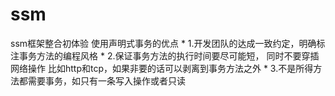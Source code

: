 # ssm
ssm框架整合初体验
使用声明式事务的优点
     * 1.开发团队的达成一致约定，明确标注事务方法的编程风格
     * 2.保证事务方法的执行时间要尽可能短， 同时不要穿插网络操作 比如http和tcp，如果非要的话可以剥离到事务方法之外
     * 3.不是所得方法都需要事务，如只有一条写入操作或者只读
